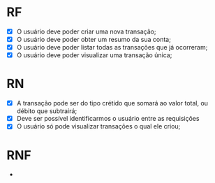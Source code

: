 # RF

- [x] O usuário deve poder criar uma nova transação;
- [x] O usuário deve poder obter um resumo da sua conta;
- [x] O usuário deve poder listar todas as transações que já ocorreram;
- [x] O usuário deve poder visualizar uma transação única;

# RN

- [x] A transação pode ser do tipo crétido que somará ao valor total, ou débito que subtrairá;
- [x] Deve ser possível identificarmos o usuário entre as requisições
- [x] O usuário só pode visualizar transações o qual ele criou;

# RNF

- 